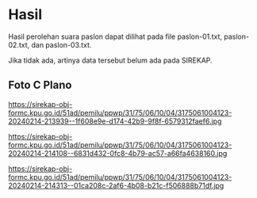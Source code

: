 # Hasil

Hasil perolehan suara paslon dapat dilihat pada file paslon-01.txt, paslon-02.txt, dan paslon-03.txt.

Jika tidak ada, artinya data tersebut belum ada pada SIREKAP.

## Foto C Plano

https://sirekap-obj-formc.kpu.go.id/51ad/pemilu/ppwp/31/75/06/10/04/3175061004123-20240214-213939--1f608e9e-d174-42b9-9f8f-6579312faef6.jpg

https://sirekap-obj-formc.kpu.go.id/51ad/pemilu/ppwp/31/75/06/10/04/3175061004123-20240214-214108--6831d432-0fc8-4b79-ac57-a66fa4638160.jpg

https://sirekap-obj-formc.kpu.go.id/51ad/pemilu/ppwp/31/75/06/10/04/3175061004123-20240214-214313--01ca208c-2af6-4b08-b21c-f506888b71df.jpg
